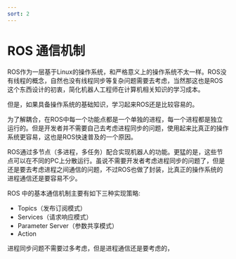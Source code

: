 ```yaml
---
sort: 2
---
```

# ROS 通信机制


ROS作为一层基于Linux的操作系统，和严格意义上的操作系统不太一样。ROS没有线程的概念，自然也没有线程同步等复杂问题需要去考虑，当然那这也是ROS这个东西设计的初衷，简化机器人工程师在计算机相关知识的学习成本。

但是，如果具备操作系统的基础知识，学习起来ROS还是比较容易的。

为了解耦合，在ROS中每一个功能点都是一个单独的进程，每一个进程都是独立运行的。但是开发者并不需要自己去考虑进程同步的问题，使用起来比真正的操作系统更容易，这也是ROS快速普及的一个原因。

ROS通过多节点（多进程，多任务）配合实现机器人的功能。更猛的是，这些节点可以在不同的PC上分散运行。虽说不需要开发者考虑进程同步的问题了，但是还是要去考虑进程之间通信的问题，不过ROS也做了封装，比真正的操作系统的进程通信还是要容易不少。

ROS 中的基本通信机制主要有如下三种实现策略:
- Topics（发布订阅模式）
- Services（请求响应模式）
- Parameter Server（参数共享模式）
- Action

进程同步问题不需要过多考虑，但是进程通信还是要考虑的，

